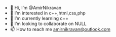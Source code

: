 - 👋 Hi, I’m @AmirNikravan
- 👀 I’m interested in c++,html,css,php
- 🌱 I’m currently learning c++
- 💞️ I’m looking to collaborate on NULL
- 📫 How to reach me amirnikravan@outlook.com

<!---
AmirNikravan/AmirNikravan is a ✨ special ✨ repository because its `README.md` (this file) appears on your GitHub profile.
You can click the Preview link to take a look at your changes.
--->
